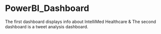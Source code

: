 # PowerBI_Dashboard
The first dashboard displays info about IntelliMed Healthcare &
The second dashboard is a tweet analysis dashboard.
